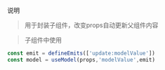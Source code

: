 说明

> 用于封装子组件，改变props自动更新父组件内容

> 子组件中使用

```javascript
const emit = defineEmits(['update:modelValue'])
const model = useModel(props,'modelValue',emit)
```

